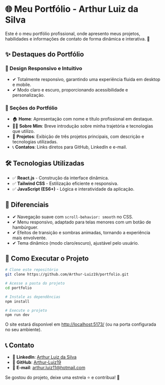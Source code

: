 # 🌐 Meu Portfólio - Arthur Luiz da Silva

Este é o meu portfólio profissional, onde apresento meus projetos, habilidades e informações de contato de forma dinâmica e interativa. 🚀

## ✨ Destaques do Portfólio

### 🔹 Design Responsivo e Intuitivo
- ✔ Totalmente responsivo, garantindo uma experiência fluida em desktop e mobile.
- ✔ Modo claro e escuro, proporcionando acessibilidade e personalização.

### 🔹 Seções do Portfólio
- 🏠 **Home**: Apresentação com nome e título profissional em destaque.
- 👨‍💻 **Sobre Mim**: Breve introdução sobre minha trajetória e tecnologias que utilizo.
- 💼 **Projetos**: Exibição de três projetos principais, com descrição e tecnologias utilizadas.
- 📞 **Contatos**: Links diretos para GitHub, LinkedIn e e-mail.

## 🛠️ Tecnologias Utilizadas

- ✅ **React.js** - Construção da interface dinâmica.
- ✅ **Tailwind CSS** - Estilização eficiente e responsiva.
- ✅ **JavaScript (ES6+)** - Lógica e interatividade da aplicação.

## 📌 Diferenciais

- ✔ Navegação suave com `scroll-behavior: smooth` no CSS.
- ✔ Menu responsivo, adaptado para telas menores com um botão de hambúrguer.
- ✔ Efeitos de transição e sombras animadas, tornando a experiência mais envolvente.
- ✔ Tema dinâmico (modo claro/escuro), ajustável pelo usuário.

## 🚀 Como Executar o Projeto

```bash
# Clone este repositório
git clone https://github.com/Arthur-Luiz19/portfolio.git

# Acesse a pasta do projeto
cd portfolio

# Instale as dependências
npm install

# Execute o projeto
npm run dev
```

O site estará disponível em [http://localhost:5173/](http://localhost:5173/) (ou na porta configurada no seu ambiente).

## 📞 Contato

- 🔗 **LinkedIn**: [Arthur Luiz da Silva](https://www.linkedin.com/in/arthur-luiz-da-silva/)
- 🐙 **GitHub**: [Arthur-Luiz19](https://github.com/Arthur-Luiz19)
- 📧 **E-mail**: arthur.luiz11@hotmail.com

Se gostou do projeto, deixe uma estrela ⭐ e contribua! 🚀
